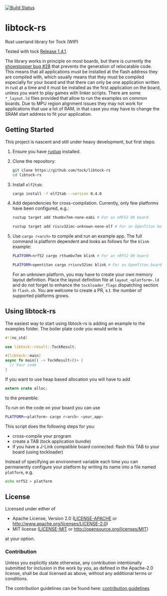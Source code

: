 [![Build Status](https://travis-ci.org/tock/libtock-rs.svg?branch=master)](https://travis-ci.org/tock/libtock-rs)

# libtock-rs

Rust userland library for Tock (WIP)

Tested with tock [Release 1.4.1](https://github.com/tock/tock/commit/7e37bf67761d83fd585cace4fb201e2864d300b1).

The library works in principle on most boards, but there is currently the [showstopper
bug #28](https://github.com/tock/libtock-rs/issues/28) that prevents
the generation of relocatable code. This means that all applications
must be installed at the flash address they are compiled with, which
usually means that they must be compiled especially for your board
and that there can only be one application written in rust at a time
and it must be installed as the first application on the board, unless
you want to play games with linker scripts.
There are some `*_layout.ld` files provided that allow to run the
examples on common boards.
Due to MPU region alignment issues they may not work for applications
that use a lot of RAM, in that case you may have to change the SRAM
start address to fit your application.

## Getting Started

This project is nascent and still under heavy development, but first steps:

1.  Ensure you have [rustup](https://www.rustup.rs/) installed.

1.  Clone the repository:

    ```bash
    git clone https://github.com/tock/libtock-rs
    cd libtock-rs
    ```

1.  Install `elf2tab`:

    ```bash
    cargo install -f elf2tab --version 0.4.0
    ```

1.  Add dependencies for cross-compilation. Currently, only few platforms have been configured, e.g.:

    ```bash
    rustup target add thumbv7em-none-eabi # For an nRF52 DK board
    ```

    ```bash
    rustup target add riscv32imc-unknown-none-elf # For an OpenTitan board
    ```

1.  Use `cargo r<arch>` to compile and run an example app. The full command is platform dependent and looks as follows for the `blink` example:

    ```bash
    PLATFORM=nrf52 cargo rthumbv7em blink # For an nRF52 DK board
    ```

    ```bash
    PLATFORM=opentitan cargo rriscv32imc blink # For an OpenTitan board
    ```

    For an unknown platform, you may have to create your own memory layout definition. Place the layout definition file at `layout_<platform>.ld` and do not forget to enhance the `tockloader_flags` dispatching section in `flash.sh`. You are welcome to create a PR, s.t. the number of supported platforms grows.

## Using libtock-rs

The easiest way to start using libtock-rs is adding an example to the examples folder.
The boiler plate code you would write is

```rust
#![no_std]

use libtock::result::TockResult;

#[libtock::main]
async fn main() -> TockResult<()> {
  // Your code
}
```

If you want to use heap based allocation you will have to add

```rust
extern crate alloc;
```

to the preamble.

To run on the code on your board you can use

```bash
PLATFORM=<platform> cargo r<arch> <your_app>
```

This script does the following steps for you:

- cross-compile your program
- create a TAB (tock application bundle)
- if you have a J-Link compatible board connected: flash this TAB to your board (using tockloader)

Instead of specifying an environment variable each time you can permanently configure your platform by writing its name into a file named `platform`, e.g.

```bash
echo nrf52 > platform
```

## License

Licensed under either of

- Apache License, Version 2.0
  ([LICENSE-APACHE](LICENSE-APACHE) or http://www.apache.org/licenses/LICENSE-2.0)
- MIT license
  ([LICENSE-MIT](LICENSE-MIT) or http://opensource.org/licenses/MIT)

at your option.

### Contribution

Unless you explicitly state otherwise, any contribution intentionally submitted
for inclusion in the work by you, as defined in the Apache-2.0 license, shall be
dual licensed as above, without any additional terms or conditions.

The contribution guidelines can be found here: [contribution guidelines](CONTRIBUTING.md)
